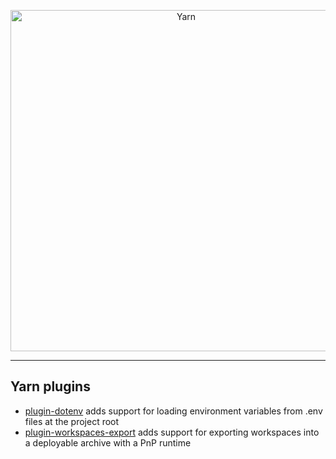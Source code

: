 <p align="center">
  <a href="https://yarnpkg.com/">
    <img alt="Yarn" src="https://github.com/yarnpkg/assets/blob/master/yarn-kitten-full.png?raw=true" width="546">
  </a>
</p>

---

## Yarn plugins

- [plugin-dotenv](packages/plugin-dotenv) adds support for loading
environment variables from .env files at the project root
- [plugin-workspaces-export](packages/plugin-workspaces-export) adds support for
exporting workspaces into a deployable archive with a PnP runtime
